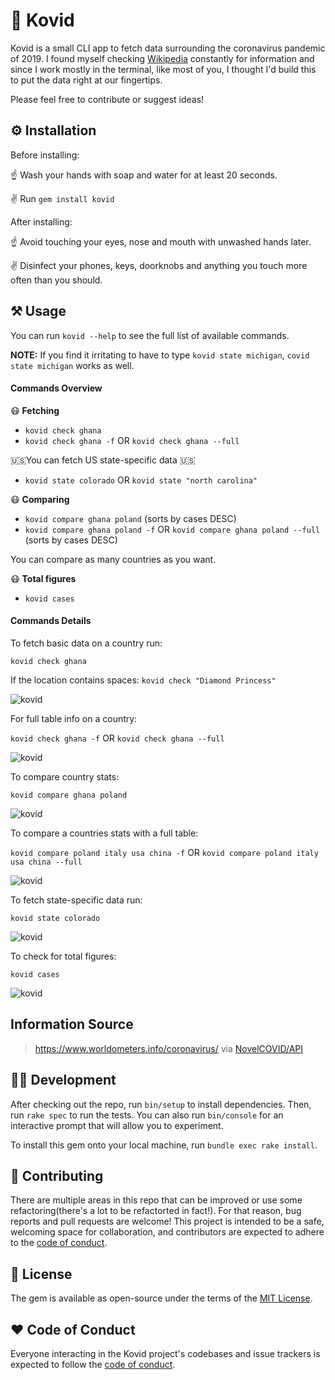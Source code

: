 # 🦠 Kovid

Kovid is a small CLI app to fetch data surrounding the coronavirus pandemic of 2019. I found myself checking [Wikipedia](https://en.wikipedia.org/wiki/2019%E2%80%9320_coronavirus_pandemic) constantly for information and since I work mostly in the terminal, like most of you, I thought I'd build this to put the data right at our fingertips.



Please feel free to contribute or suggest ideas!

## ⚙️ Installation

Before installing:

☝️ Wash your hands with soap and water for at least 20 seconds.

✌️ Run `gem install kovid`


After installing:

☝️ Avoid touching your eyes, nose and mouth with unwashed hands later.

✌️ Disinfect your phones, keys, doorknobs and anything you touch more often than you should.



## ⚒️ Usage

You can run `kovid --help` to see the full list of available commands.

**NOTE:** If you find it irritating to have to type `kovid state michigan`, `covid state michigan` works as well.

#### Commands Overview
😷 **Fetching**
* `kovid check ghana`
* `kovid check ghana -f` OR `kovid check ghana --full`

🇺🇸You can fetch US state-specific data 🇺🇸
* `kovid state colorado` OR `kovid state "north carolina"`

😷 **Comparing**
* `kovid compare ghana poland` (sorts by cases DESC)
* `kovid compare ghana poland -f` OR `kovid compare ghana poland --full` (sorts by cases DESC)

You can compare as many countries as you want.

😷 **Total figures**
* `kovid cases`



#### Commands Details
To fetch basic data on a country run:

`kovid check ghana`

If the location contains spaces: `kovid check "Diamond Princess"`

![kovid](https://i.gyazo.com/ca57d9250c7523a921d0d7e1104716be.png "Covid data.")

For full table info on a country:

`kovid check ghana -f` OR `kovid check ghana --full`

![kovid](https://i.gyazo.com/628f07faf8e3c1c2a0b6ab05e4a86404.png "Covid data.")

To compare country stats:

`kovid compare ghana poland`

![kovid](https://i.gyazo.com/a15922e13e9e6c1ba804ccf5beeb863b.png "Covid data.")

To compare a countries stats with a full table:

`kovid compare poland italy usa china -f` OR `kovid compare poland italy usa china --full`

![kovid](https://i.gyazo.com/7ce86c5e93d549e1412fb6104a1d7877.png "Covid data.")

To fetch state-specific data run:

`kovid state colorado`

![kovid](https://i.gyazo.com/133046d9d31c20a8bad1a05b46ba4d3e.png "Covid data.")

To check for total figures:

`kovid cases`

![kovid](https://i.gyazo.com/f8a21ae54152cd945fbb124b72d12ff7.png "Covid data.")

## Information Source
> https://www.worldometers.info/coronavirus/ via [NovelCOVID/API](https://github.com/novelcovid/api)


## 👨‍💻 Development

After checking out the repo, run `bin/setup` to install dependencies. Then, run `rake spec` to run the tests. You can also run `bin/console` for an interactive prompt that will allow you to experiment.

To install this gem onto your local machine, run `bundle exec rake install`.


## 🤲 Contributing

There are multiple areas in this repo that can be improved or use some refactoring(there's a lot to be refactorted in fact!). For that reason, bug reports and pull requests are welcome! This project is intended to be a safe, welcoming space for collaboration, and contributors are expected to adhere to the [code of conduct](https://github.com/siaw23/kovid/blob/master/CODE_OF_CONDUCT.md).


## 🔖 License

The gem is available as open-source under the terms of the [MIT License](https://opensource.org/licenses/MIT).

## ❤️ Code of Conduct

Everyone interacting in the Kovid project's codebases and issue trackers is expected to follow the [code of conduct](https://github.com/siaw23/kovid/blob/master/CODE_OF_CONDUCT.md).

